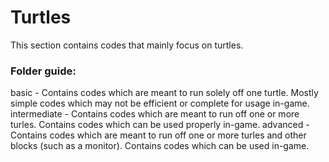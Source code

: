 # Turtles
This section contains codes that mainly focus on turtles.

### Folder guide:
basic - Contains codes which are meant to run solely off one turtle. Mostly simple codes which may not be efficient or complete for usage in-game.
intermediate - Contains codes which are meant to run off one or more turles. Contains codes which can be used properly in-game.
advanced - Contains codes which are meant to run off one or more turles and other blocks (such as a monitor). Contains codes which can be used in-game.
